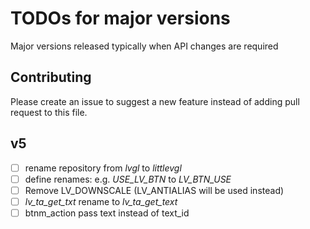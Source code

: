 # TODOs for major versions
Major versions released typically when API changes are required

## Contributing
Please create an issue to suggest a new feature instead of adding pull request to this file.

## v5 
- [ ] rename repository from *lvgl* to *littlevgl*
- [ ] define renames: e.g. *USE_LV_BTN* to *LV_BTN_USE*
- [ ] Remove LV_DOWNSCALE (LV_ANTIALIAS will be used instead)
- [ ] *lv_ta_get_txt* rename to *lv_ta_get_text* 
- [ ] btnm_action pass text instead of text_id
